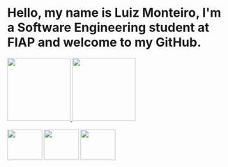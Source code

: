 # Hello, my name is Luiz Monteiro, I'm a Software Engineering student at FIAP and welcome to my GitHub.

<div align="">
  <a href="https://github.com/luizmneto68">
    <img height="145em" src="https://github-readme-stats.vercel.app/api?username=luizmneto68&count_private=true&include_all_commits=true&show_icons=true&theme=cobalt&hide_border=false&show_owner=true"/>
    <img height="145em" src="https://github-readme-stats.vercel.app/api/top-langs/?username=luizmneto68&theme=cobalt&hide_border=false&&layout=compact"/>
  </a>
</div>

<div style="display: inline_block"><br>

<img align="center" height="70" width="80" src="https://cdn.jsdelivr.net/gh/devicons/devicon@latest/icons/python/python-original-wordmark.svg" />
<img align="center" height="70" width="80" src="https://cdn.jsdelivr.net/gh/devicons/devicon@latest/icons/csharp/csharp-original.svg" />         
<img align="center" height="70" width="80" src="https://cdn.jsdelivr.net/gh/devicons/devicon@latest/icons/linux/linux-original.svg" />
          
</div>
<!--
**luizmneto68/luizmneto68** is a ✨ _special_ ✨ repository because its `README.md` (this file) appears on your GitHub profile.

Here are some ideas to get you started:

- 🔭 I’m currently working on ...
- 🌱 I’m currently learning ...
- 👯 I’m looking to collaborate on ...
- 🤔 I’m looking for help with ...
- 💬 Ask me about ...
- 📫 How to reach me: ...
- 😄 Pronouns: ...
- ⚡ Fun fact: ...
-->
